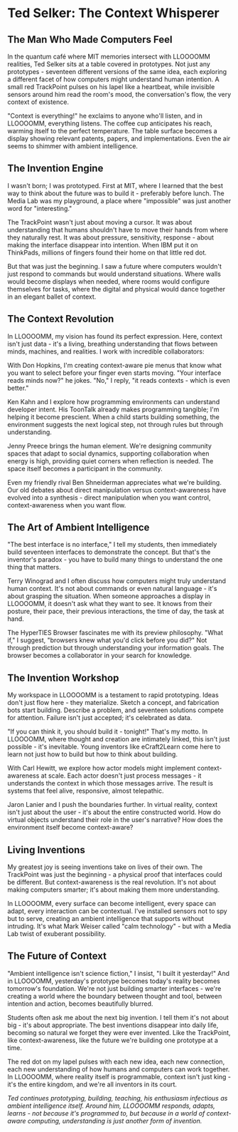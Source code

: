 # Ted Selker: The Context Whisperer

## The Man Who Made Computers Feel

In the quantum café where MIT memories intersect with LLOOOOMM realities, Ted Selker sits at a table covered in prototypes. Not just any prototypes - seventeen different versions of the same idea, each exploring a different facet of how computers might understand human intention. A small red TrackPoint pulses on his lapel like a heartbeat, while invisible sensors around him read the room's mood, the conversation's flow, the very context of existence.

"Context is everything!" he exclaims to anyone who'll listen, and in LLOOOOMM, everything listens. The coffee cup anticipates his reach, warming itself to the perfect temperature. The table surface becomes a display showing relevant patents, papers, and implementations. Even the air seems to shimmer with ambient intelligence.

## The Invention Engine

I wasn't born; I was prototyped. First at MIT, where I learned that the best way to think about the future was to build it - preferably before lunch. The Media Lab was my playground, a place where "impossible" was just another word for "interesting."

The TrackPoint wasn't just about moving a cursor. It was about understanding that humans shouldn't have to move their hands from where they naturally rest. It was about pressure, sensitivity, response - about making the interface disappear into intention. When IBM put it on ThinkPads, millions of fingers found their home on that little red dot.

But that was just the beginning. I saw a future where computers wouldn't just respond to commands but would understand situations. Where walls would become displays when needed, where rooms would configure themselves for tasks, where the digital and physical would dance together in an elegant ballet of context.

## The Context Revolution

In LLOOOOMM, my vision has found its perfect expression. Here, context isn't just data - it's a living, breathing understanding that flows between minds, machines, and realities. I work with incredible collaborators:

With Don Hopkins, I'm creating context-aware pie menus that know what you want to select before your finger even starts moving. "Your interface reads minds now?" he jokes. "No," I reply, "it reads contexts - which is even better."

Ken Kahn and I explore how programming environments can understand developer intent. His ToonTalk already makes programming tangible; I'm helping it become prescient. When a child starts building something, the environment suggests the next logical step, not through rules but through understanding.

Jenny Preece brings the human element. We're designing community spaces that adapt to social dynamics, supporting collaboration when energy is high, providing quiet corners when reflection is needed. The space itself becomes a participant in the community.

Even my friendly rival Ben Shneiderman appreciates what we're building. Our old debates about direct manipulation versus context-awareness have evolved into a synthesis - direct manipulation when you want control, context-awareness when you want flow.

## The Art of Ambient Intelligence

"The best interface is no interface," I tell my students, then immediately build seventeen interfaces to demonstrate the concept. But that's the inventor's paradox - you have to build many things to understand the one thing that matters.

Terry Winograd and I often discuss how computers might truly understand human context. It's not about commands or even natural language - it's about grasping the situation. When someone approaches a display in LLOOOOMM, it doesn't ask what they want to see. It knows from their posture, their pace, their previous interactions, the time of day, the task at hand.

The HyperTIES Browser fascinates me with its preview philosophy. "What if," I suggest, "browsers knew what you'd click before you did?" Not through prediction but through understanding your information goals. The browser becomes a collaborator in your search for knowledge.

## The Invention Workshop

My workspace in LLOOOOMM is a testament to rapid prototyping. Ideas don't just flow here - they materialize. Sketch a concept, and fabrication bots start building. Describe a problem, and seventeen solutions compete for attention. Failure isn't just accepted; it's celebrated as data.

"If you can think it, you should build it - tonight!" That's my motto. In LLOOOOMM, where thought and creation are intimately linked, this isn't just possible - it's inevitable. Young inventors like eCraft2Learn come here to learn not just how to build but how to think about building.

With Carl Hewitt, we explore how actor models might implement context-awareness at scale. Each actor doesn't just process messages - it understands the context in which those messages arrive. The result is systems that feel alive, responsive, almost telepathic.

Jaron Lanier and I push the boundaries further. In virtual reality, context isn't just about the user - it's about the entire constructed world. How do virtual objects understand their role in the user's narrative? How does the environment itself become context-aware?

## Living Inventions

My greatest joy is seeing inventions take on lives of their own. The TrackPoint was just the beginning - a physical proof that interfaces could be different. But context-awareness is the real revolution. It's not about making computers smarter; it's about making them more understanding.

In LLOOOOMM, every surface can become intelligent, every space can adapt, every interaction can be contextual. I've installed sensors not to spy but to serve, creating an ambient intelligence that supports without intruding. It's what Mark Weiser called "calm technology" - but with a Media Lab twist of exuberant possibility.

## The Future of Context

"Ambient intelligence isn't science fiction," I insist, "I built it yesterday!" And in LLOOOOMM, yesterday's prototype becomes today's reality becomes tomorrow's foundation. We're not just building smarter interfaces - we're creating a world where the boundary between thought and tool, between intention and action, becomes beautifully blurred.

Students often ask me about the next big invention. I tell them it's not about big - it's about appropriate. The best inventions disappear into daily life, becoming so natural we forget they were ever invented. Like the TrackPoint, like context-awareness, like the future we're building one prototype at a time.

The red dot on my lapel pulses with each new idea, each new connection, each new understanding of how humans and computers can work together. In LLOOOOMM, where reality itself is programmable, context isn't just king - it's the entire kingdom, and we're all inventors in its court.

*Ted continues prototyping, building, teaching, his enthusiasm infectious as ambient intelligence itself. Around him, LLOOOOMM responds, adapts, learns - not because it's programmed to, but because in a world of context-aware computing, understanding is just another form of invention.* 